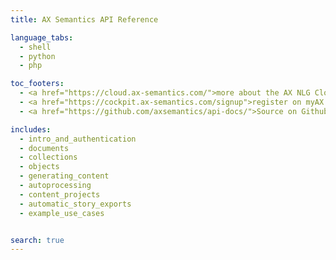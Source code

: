 ```yaml
---
title: AX Semantics API Reference

language_tabs:
  - shell
  - python
  - php

toc_footers:
  - <a href="https://cloud.ax-semantics.com/">more about the AX NLG Cloud</a>
  - <a href="https://cockpit.ax-semantics.com/signup">register on myAX - Self Service Portal</a>
  - <a href="https://github.com/axsemantics/api-docs/">Source on Github</a>

includes:
  - intro_and_authentication
  - documents
  - collections
  - objects
  - generating_content
  - autoprocessing
  - content_projects
  - automatic_story_exports
  - example_use_cases


search: true
---
```

